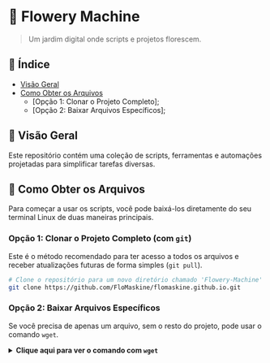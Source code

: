 # 🌸 Flowery Machine

> Um jardim digital onde scripts e projetos florescem.

## 📝 Índice

  - [Visão Geral](visao-geral)
  - [Como Obter os Arquivos](-como-obter-os-arquivos)
      - [Opção 1: Clonar o Projeto Completo];
      - [Opção 2: Baixar Arquivos Específicos];

## 📖 Visão Geral

Este repositório contém uma coleção de scripts, ferramentas e automações projetadas para simplificar tarefas diversas.

## 🚀 Como Obter os Arquivos

Para começar a usar os scripts, você pode baixá-los diretamente do seu terminal Linux de duas maneiras principais.

### Opção 1: Clonar o Projeto Completo (com `git`)

Este é o método recomendado para ter acesso a todos os arquivos e receber atualizações futuras de forma simples (`git pull`).

```bash
# Clone o repositório para um novo diretório chamado 'Flowery-Machine'
git clone https://github.com/FloMaskine/flomaskine.github.io.git
```

### Opção 2: Baixar Arquivos Específicos

Se você precisa de apenas um arquivo, sem o resto do projeto, pode usar o comando `wget`.

<details>
<summary><strong>Clique aqui para ver o comando com <code>wget</code></strong></summary>

Substitua `/pasta/arquivo` pelo caminho e nome do arquivo que deseja baixar.

#### Usando `wget`:

```bash
# Baixa o arquivo
wget  https://flomaskine.github.io/pasta/arquivo
# Torna o arquivo executável
chmod +x nome-do-arquivo.sh
# Executa o arquivo
./nome-do-arquivo.sh
```

</details>

<!--
@hidden: [".git", ".vscode", "README.md", "index.html"]
-->
